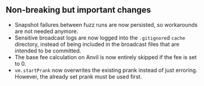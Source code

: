 ## Non-breaking but important changes

- Snapshot failures between fuzz runs are now persisted, so workarounds are not needed anymore.
- Sensitive broadcast logs are now logged into the `.gitignore`d `cache` directory, instead of being included in the broadcast files that are intended to be committed.
- The base fee calculation on Anvil is now entirely skipped if the fee is set to 0.
- `vm.startPrank` now overwrites the existing prank instead of just erroring. However, the already set prank must be used first.